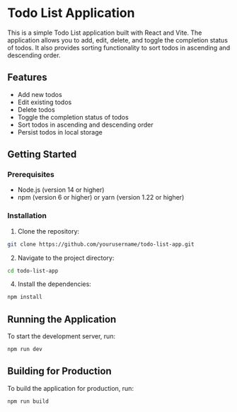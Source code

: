 # Todo List Application

This is a simple Todo List application built with React and Vite. The application allows you to add, edit, delete, and toggle the completion status of todos. It also provides sorting functionality to sort todos in ascending and descending order.

## Features

- Add new todos
- Edit existing todos
- Delete todos
- Toggle the completion status of todos
- Sort todos in ascending and descending order
- Persist todos in local storage

## Getting Started

### Prerequisites

- Node.js (version 14 or higher)
- npm (version 6 or higher) or yarn (version 1.22 or higher)

### Installation

1. Clone the repository:

```bash
git clone https://github.com/yourusername/todo-list-app.git
```

2. Navigate to the project directory:
```bash
cd todo-list-app
```
4. Install the dependencies:
```bash
npm install
```

## Running the Application
To start the development server, run:
```bash
npm run dev
```
## Building for Production
To build the application for production, run:
```bash
npm run build
```
